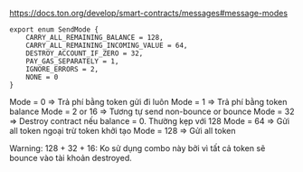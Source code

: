 https://docs.ton.org/develop/smart-contracts/messages#message-modes
```
export enum SendMode {  
    CARRY_ALL_REMAINING_BALANCE = 128,  
    CARRY_ALL_REMAINING_INCOMING_VALUE = 64,  
    DESTROY_ACCOUNT_IF_ZERO = 32,  
    PAY_GAS_SEPARATELY = 1,  
    IGNORE_ERRORS = 2,
    NONE = 0  
}
```
Mode = 0 => Trả phí bằng token gửi đi luôn
Mode = 1 => Trả phí bằng token balance
Mode = 2 or 16 => Tương tự send non-bounce or bounce
Mode = 32 => Destroy contract nếu balance = 0. Thường kẹp với 128
Mode = 64 => Gửi all token ngoại trừ token khởi tạo
Mode = 128 => Gửi all token

Warning: 128 + 32 + 16: Ko sử dụng combo này bởi vì tất cả token sẽ bounce vào tài khoản destroyed.
